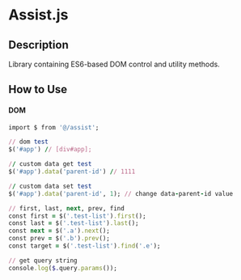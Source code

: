 # Assist.js

## Description
Library containing ES6-based DOM control and utility methods.

## How to Use
#### DOM
```ruby
import $ from '@/assist';

// dom test
$('#app') // [div#app];

// custom data get test
$('#app').data('parent-id') // 1111

// custom data set test
$('#app').data('parent-id', 1); // change data-parent-id value

// first, last, next, prev, find
const first = $('.test-list').first();
const last = $('.test-list').last();
const next = $('.a').next();
const prev = $('.b').prev();
const target = $('.test-list').find('.e');

// get query string
console.log($.query.params());

```
